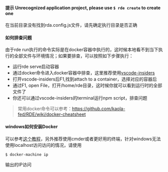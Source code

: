 
#### 提示 Unrecognized application project, please use `$ rde create` to create one
在当前目录没有找到rda.config.js文件，请先确定执行目录是否正确


#### 如何排查问题
由于rde run执行的命令实际是在docker容器中执行的，这时候本地看不到当下执行的全部文件与环境情况；如果要排查，可以按照如下步骤执行：
* 运行rde serve启动容器
* 通过docker命令进入docker容器中排查，这里推荐使用[vscode-insiders](https://code.visualstudio.com/insiders/)
* 打开vscode-insiders后F1,找到attach to a container，选择对应的容器后
* 通过F1, open File，打开/home/rde目录，这时候你就可以看到运行时的全部文件了
* 你还可以通过vscode-insiders的terminal运行npm script，排查问题

> 常用docker命令可以参考：https://github.com/kaola-fed/RDE/wiki/docker-cheatsheet

#### windows如何安装Docker
可以参考[这个教程](https://www.runoob.com/docker/windows-docker-install.html)，另外推荐使用cmder或者更好用的终端，针对windows无法使用localhost访问访问的情况，请使用
```shell
$ docker-machine ip
```
输出的IP访问
